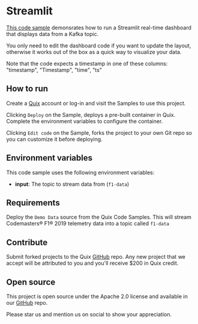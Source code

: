 # Streamlit

[This code sample](https://github.com/quixio/quix-samples/tree/develop/python/destinations/streamlit) demonsrates how to run a Streamlit real-time dashboard that displays data from a Kafka topic.

You only need to edit the dashboard code if you want to update the layout, otherwise it works out of the box as a quick way to visualize your data.

Note that the code expects a timestamp in one of these columns: "timestamp", "Timestamp", "time", "ts"

## How to run

Create a [Quix](https://portal.platform.quix.ai/self-sign-up?xlink=github) account or log-in and visit the Samples to use this project.

Clicking `Deploy` on the Sample, deploys a pre-built container in Quix. Complete the environment variables to configure the container.

Clicking `Edit code` on the Sample, forks the project to your own Git repo so you can customize it before deploying.

## Environment variables

This code sample uses the following environment variables:

- **input**: The topic to stream data from (`f1-data`)

## Requirements

Deploy the `Demo Data` source from the Quix Code Samples. This will stream Codemasters&reg; F1&reg; 2019 telemetry data into a topic called `f1-data`

## Contribute

Submit forked projects to the Quix [GitHub](https://github.com/quixio/quix-samples) repo. Any new project that we accept will be attributed to you and you'll receive $200 in Quix credit.

## Open source

This project is open source under the Apache 2.0 license and available in our [GitHub](https://github.com/quixio/quix-samples) repo.

Please star us and mention us on social to show your appreciation.